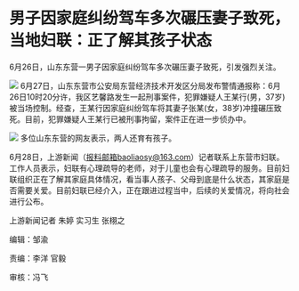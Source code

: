 

# 男子因家庭纠纷驾车多次碾压妻子致死，当地妇联：正了解其孩子状态

6月26日，山东东营一男子因家庭纠纷驾车多次碾压妻子致死，引发强烈关注。

![](https://inews.gtimg.com/om_bt/OdDLKBHh1TTOgYpxhR42YysCarJexqSC97yqCSpNIlXbMAA/1000)
6月27日，山东东营市公安局东营经济技术开发区分局发布警情通报称：6月26日10时20分许，我区艺馨路发生一起刑事案件，犯罪嫌疑人王某行(男，37岁)被当场控制。经查，王某行因家庭纠纷驾车将其妻子张某(女，38岁)冲撞碾压致死。目前，犯罪嫌疑人王某行已被刑事拘留，案件正在进一步侦办中。

![](https://inews.gtimg.com/om_bt/OS31cRMmuiPvBKg7uRrMkmrQRFE3vUsNQf2hriQzks8fIAA/1000)
多位山东东营的网友表示，两人还育有孩子。

6月28日，上游新闻（报料邮箱baoliaosy@163.com）记者联系上东营市妇联。工作人员表示，妇联有心理疏导的老师，对于儿童也会有心理疏导的服务。目前妇联组织正在了解其家庭具体情况，看当事人孩子、父母到底是什么状态，其家庭是否需要关爱。目前妇联已经介入，正在跟进过程当中，后续的关爱情况，将向社会进行公布。

上游新闻记者 朱婷 实习生 张栩之

编辑：邹渝

责编：李洋 官毅

审核：冯飞

